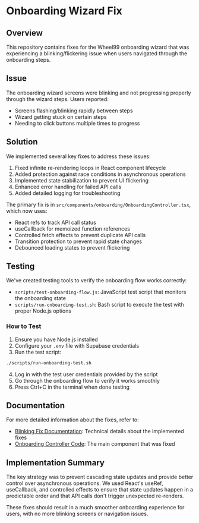 # Onboarding Wizard Fix

## Overview

This repository contains fixes for the Wheel99 onboarding wizard that was experiencing a blinking/flickering issue when users navigated through the onboarding steps.

## Issue

The onboarding wizard screens were blinking and not progressing properly through the wizard steps. Users reported:

- Screens flashing/blinking rapidly between steps
- Wizard getting stuck on certain steps
- Needing to click buttons multiple times to progress

## Solution

We implemented several key fixes to address these issues:

1. Fixed infinite re-rendering loops in React component lifecycle
2. Added protection against race conditions in asynchronous operations
3. Implemented state stabilization to prevent UI flickering
4. Enhanced error handling for failed API calls
5. Added detailed logging for troubleshooting

The primary fix is in `src/components/onboarding/OnboardingController.tsx`, which now uses:

- React refs to track API call status
- useCallback for memoized function references
- Controlled fetch effects to prevent duplicate API calls
- Transition protection to prevent rapid state changes
- Debounced loading states to prevent flickering

## Testing

We've created testing tools to verify the onboarding flow works correctly:

- `scripts/test-onboarding-flow.js`: JavaScript test script that monitors the onboarding state
- `scripts/run-onboarding-test.sh`: Bash script to execute the test with proper Node.js options

### How to Test

1. Ensure you have Node.js installed
2. Configure your `.env` file with Supabase credentials
3. Run the test script:

```bash
./scripts/run-onboarding-test.sh
```

4. Log in with the test user credentials provided by the script
5. Go through the onboarding flow to verify it works smoothly
6. Press Ctrl+C in the terminal when done testing

## Documentation

For more detailed information about the fixes, refer to:

- [Blinking Fix Documentation](docs/onboarding-wizard/BLINKING_FIX.md): Technical details about the implemented fixes
- [Onboarding Controller Code](src/components/onboarding/OnboardingController.tsx): The main component that was fixed

## Implementation Summary

The key strategy was to prevent cascading state updates and provide better control over asynchronous operations. We used React's useRef, useCallback, and controlled effects to ensure that state updates happen in a predictable order and that API calls don't trigger unexpected re-renders.

These fixes should result in a much smoother onboarding experience for users, with no more blinking screens or navigation issues.
